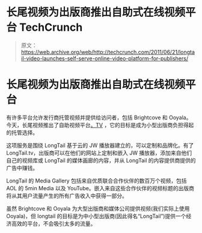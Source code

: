 # 长尾视频为出版商推出自助式在线视频平台 TechCrunch

> 原文：<https://web.archive.org/web/http://techcrunch.com/2011/06/21/longtail-video-launches-self-serve-online-video-platform-for-publishers/>

# 长尾视频为出版商推出自助式在线视频平台

有许多平台允许发行商托管视频并提供给访问者，包括 Brightcove 和 Ooyala。今天，长尾视频推出了自助视频平台[。TV](https://web.archive.org/web/20230204205609/http://longtail.tv/) ，它的目标是成为小型出版商负担得起的托管选择。

这项服务是围绕 LongTail 基于云的 JW 播放器建立的，可以定制和品牌化。有了 LongTail.tv，出版商可以在他们的网站上定制和嵌入 JW 播放器，添加来自他们自己的视频库或 LongTail 的媒体画廊的内容，并从 LongTail 的内容提供商提供的广告中赚钱。

LongTail 的 Media Gallery 包括来自优质联合合作伙伴的数百万个视频，包括 AOL 的 5min Media 以及 YouTube。嵌入来自这些合作伙伴的视频标题的出版商将从其用户流量产生的所有广告收入中获得一部分。

虽然 Brightcove 和 Ooyala 为大型出版商和媒体公司提供视频(我们实际上使用 Ooyala)，但 longtail 的目标是为中小型出版商(因此得名“LongTail”)提供一个经济高效的平台，不会吸引太多的流量。